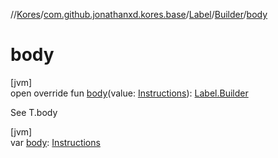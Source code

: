 //[Kores](../../../../index.md)/[com.github.jonathanxd.kores.base](../../index.md)/[Label](../index.md)/[Builder](index.md)/[body](body.md)

# body

[jvm]\
open override fun [body](body.md)(value: [Instructions](../../../com.github.jonathanxd.kores/-instructions/index.md)): [Label.Builder](index.md)

See T.body

[jvm]\
var [body](body.md): [Instructions](../../../com.github.jonathanxd.kores/-instructions/index.md)
